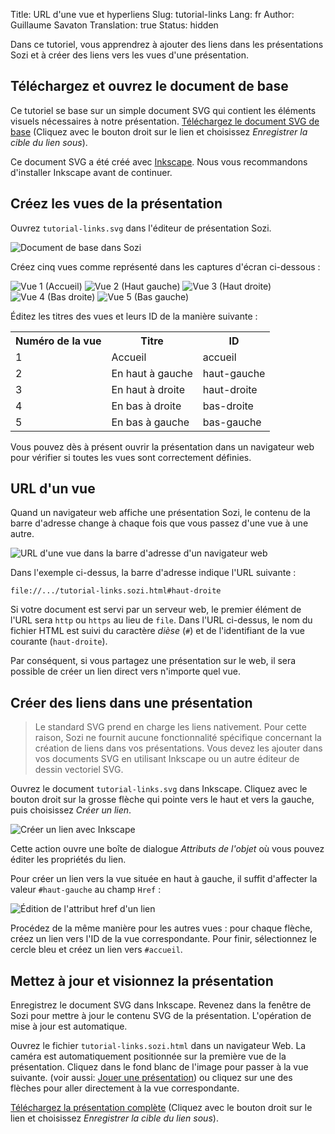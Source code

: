 Title: URL d'une vue et hyperliens
Slug: tutorial-links
Lang: fr
Author: Guillaume Savaton
Translation: true
Status: hidden

Dans ce tutoriel, vous apprendrez à ajouter des liens dans les présentations Sozi
et à créer des liens vers les vues d'une présentation.

Téléchargez et ouvrez le document de base
-----------------------------------------

Ce tutoriel se base sur un simple document SVG qui contient les éléments visuels nécessaires à notre présentation.
[Téléchargez le document SVG de base](|filename|/presentations/tutorial-links/tutorial-links.svg)
(Cliquez avec le bouton droit sur le lien et choisissez *Enregistrer la cible du lien sous*).

Ce document SVG a été créé avec [Inkscape](https://inkscape.org).
Nous vous recommandons d'installer Inkscape avant de continuer.

Créez les vues de la présentation
---------------------------------

Ouvrez `tutorial-links.svg` dans l'éditeur de présentation Sozi.

![Document de base dans Sozi](|filename|/images/tutorial-links/sozi-links-tutorial-screenshot-01.fr.png)

Créez cinq vues comme représenté dans les captures d'écran ci-dessous&nbsp;:

![Vue 1 (Accueil)](|filename|/images/tutorial-links/sozi-links-tutorial-screenshot-02.fr.png)
![Vue 2 (Haut gauche)](|filename|/images/tutorial-links/sozi-links-tutorial-screenshot-03.fr.png)
![Vue 3 (Haut droite)](|filename|/images/tutorial-links/sozi-links-tutorial-screenshot-04.fr.png)
![Vue 4 (Bas droite)](|filename|/images/tutorial-links/sozi-links-tutorial-screenshot-05.fr.png)
![Vue 5 (Bas gauche)](|filename|/images/tutorial-links/sozi-links-tutorial-screenshot-06.fr.png)

Éditez les titres des vues et leurs ID de la manière suivante&nbsp;:

<table>
    <tr>
        <th>Numéro de la vue</th>
        <th>Titre</th>
        <th>ID</th>
    </tr>
    <tr>
        <td>1</td>
        <td>Accueil</td>
        <td>accueil</td>
    </tr>
    <tr>
        <td>2</td>
        <td>En haut à gauche</td>
        <td>haut-gauche</td>
    </tr>
    <tr>
        <td>3</td>
        <td>En haut à droite</td>
        <td>haut-droite</td>
    </tr>
    <tr>
        <td>4</td>
        <td>En bas à droite</td>
        <td>bas-droite</td>
    </tr>
    <tr>
        <td>5</td>
        <td>En bas à gauche</td>
        <td>bas-gauche</td>
    </tr>
</table>

Vous pouvez dès à présent ouvrir la présentation dans un navigateur web
pour vérifier si toutes les vues sont correctement définies.

URL d'un vue
------------

Quand un navigateur web affiche une présentation Sozi, le contenu de la barre
d'adresse change à chaque fois que vous passez d'une vue à une autre.

![URL d'une vue dans la barre d'adresse d'un navigateur web](|filename|/images/tutorial-links/sozi-links-tutorial-screenshot-07.fr.png)

Dans l'exemple ci-dessus, la barre d'adresse indique l'URL suivante&nbsp;:

    file://.../tutorial-links.sozi.html#haut-droite

Si votre document est servi par un serveur web, le premier élément de l'URL sera
`http` ou `https` au lieu de `file`.
Dans l'URL ci-dessus, le nom du fichier HTML est suivi du caractère *dièse* (`#`)
et de l'identifiant de la vue courante (`haut-droite`).

Par conséquent, si vous partagez une présentation sur le web, il sera possible
de créer un lien direct vers n'importe quel vue.

Créer des liens dans une présentation
-------------------------------------

> Le standard SVG prend en charge les liens nativement.
> Pour cette raison, Sozi ne fournit aucune fonctionnalité spécifique concernant
> la création de liens dans vos présentations.
> Vous devez les ajouter dans vos documents SVG en utilisant Inkscape ou un
> autre éditeur de dessin vectoriel SVG.

Ouvrez le document `tutorial-links.svg` dans Inkscape.
Cliquez avec le bouton droit sur la grosse flèche qui pointe vers le haut et vers
la gauche, puis choisissez *Créer un lien*.

![Créer un lien avec Inkscape](|filename|/images/tutorial-links/sozi-links-tutorial-screenshot-08.fr.png)

Cette action ouvre une boîte de dialogue *Attributs de l'objet* où vous pouvez
éditer les propriétés du lien.

Pour créer un lien vers la vue située en haut à gauche, il suffit d'affecter
la valeur `#haut-gauche` au champ `Href`&nbsp;:

![Édition de l'attribut href d'un lien](|filename|/images/tutorial-links/sozi-links-tutorial-screenshot-09.fr.png)

Procédez de la même manière pour les autres vues&nbsp;:
pour chaque flèche, créez un lien vers l'ID de la vue correspondante.
Pour finir, sélectionnez le cercle bleu et créez un lien vers `#accueil`.

Mettez à jour et visionnez la présentation
------------------------------------------

Enregistrez le document SVG dans Inkscape.
Revenez dans la fenêtre de Sozi pour mettre à jour le contenu SVG de la
présentation.
L'opération de mise à jour est automatique.

Ouvrez le fichier `tutorial-links.sozi.html` dans un navigateur Web.
La caméra est automatiquement positionnée sur la première vue de la présentation.
Cliquez dans le fond blanc de l'image pour passer à la vue suivante.
(voir aussi: [Jouer une présentation](|filename|play.md))
ou cliquez sur une des flèches pour aller directement à la vue correspondante.

[Téléchargez la présentation complète](|filename|/presentations/tutorial-links/tutorial-links.fr.sozi.html)
(Cliquez avec le bouton droit sur le lien et choisissez *Enregistrer la cible du lien sous*).

